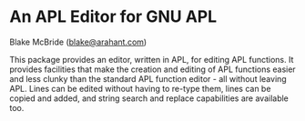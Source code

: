 
An APL Editor for GNU APL
=========================
Blake McBride (blake@arahant.com)

This package provides an editor, written in APL, for editing APL
functions.  It provides facilities that make the creation and editing
of APL functions easier and less clunky than the standard APL function
editor - all without leaving APL.  Lines can be edited without having
to re-type them, lines can be copied and added, and string search and
replace capabilities are available too.
